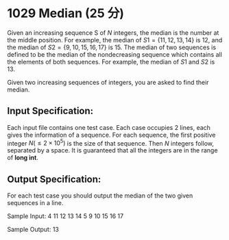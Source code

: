 # 1029 Median (25 分)

Given an increasing sequence S of $N$ integers, the median is the number at the middle position. For example, the median of $S1 = \{ 11, 12, 13, 14 \}$ is 12, and the median of $S2 = \{ 9, 10, 15, 16, 17 \}$ is 15. The median of two sequences is defined to be the median of the nondecreasing sequence which contains all the elements of both sequences. For example, the median of $S1$ and $S2$ is $13$.

Given two increasing sequences of integers, you are asked to find their median.

## Input Specification:
Each input file contains one test case. Each case occupies 2 lines, each gives the information of a sequence. For each sequence, the first positive integer $N (≤2×10^5)$ is the size of that sequence. Then $N$ integers follow, separated by a space. It is guaranteed that all the integers are in the range of **long int**.

## Output Specification:
For each test case you should output the median of the two given sequences in a line.

Sample Input:
4 11 12 13 14
5 9 10 15 16 17

Sample Output:
13
